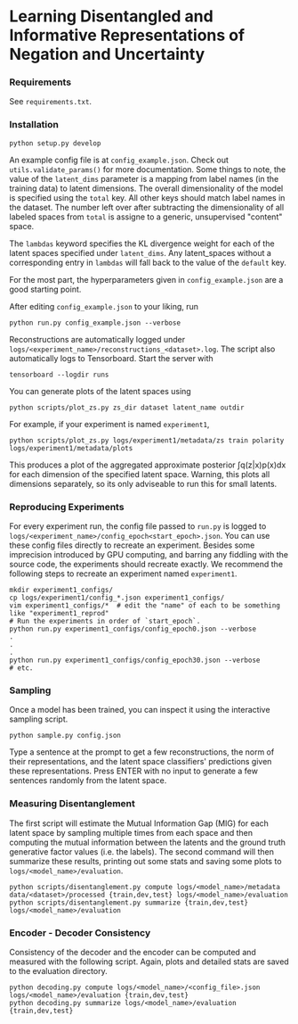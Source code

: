 # Learning Disentangled and Informative Representations of Negation and Uncertainty

### Requirements

See `requirements.txt`.

### Installation

```
python setup.py develop
```

An example config file is at `config_example.json`. Check out `utils.validate_params()` for more documentation.
Some things to note, the value of the `latent_dims` parameter is a mapping from label names (in the training data)
to latent dimensions. The overall dimensionality of the model is specified using the `total` key. All other keys
should match label names in the dataset. The number left over after subtracting the dimensionality of all labeled
spaces from `total` is assigne to a generic, unsupervised "content" space.

The `lambdas` keyword specifies the KL divergence weight for each of the latent spaces specified under `latent_dims`.
Any latent_spaces without a corresponding entry in `lambdas` will fall back to the value of the `default` key.

For the most part, the hyperparameters given in `config_example.json` are a good starting point.

After editing `config_example.json` to your liking, run

```
python run.py config_example.json --verbose
```

Reconstructions are automatically logged under `logs/<experiment_name>/reconstructions_<dataset>.log`.
The script also automatically logs to Tensorboard. Start the server with

```
tensorboard --logdir runs
```

You can generate plots of the latent spaces using

```
python scripts/plot_zs.py zs_dir dataset latent_name outdir
```

For example, if your experiment is named `experiment1`,

```
python scripts/plot_zs.py logs/experiment1/metadata/zs train polarity logs/experiment1/metadata/plots
```

This produces a plot of the aggregated approximate posterior ∫q(z|x)p(x)dx for each dimension of the specified latent space.
Warning, this plots all dimensions separately, so its only adviseable to run this for small latents.


### Reproducing Experiments

For every experiment run, the config file passed to `run.py` is logged to `logs/<experiment_name>/config_epoch<start_epoch>.json`.
You can use these config files directly to recreate an experiment. Besides some imprecision introduced by GPU computing,
and barring any fiddling with the source code, the experiments should recreate exactly. We recommend the following steps
to recreate an experiment named `experiment1`.

```
mkdir experiment1_configs/
cp logs/experiment1/config_*.json experiment1_configs/
vim experiment1_configs/*  # edit the "name" of each to be something like "experiment1_reprod"
# Run the experiments in order of `start_epoch`.
python run.py experiment1_configs/config_epoch0.json --verbose
.
.
.
python run.py experiment1_configs/config_epoch30.json --verbose
# etc.
```


### Sampling

Once a model has been trained, you can inspect it using the interactive sampling script.

```
python sample.py config.json
```

Type a sentence at the prompt to get a few reconstructions, the norm of their representations,
and the latent space classifiers' predictions given these representations.
Press ENTER with no input to generate a few sentences randomly from the latent space.


### Measuring Disentanglement

The first script will estimate the Mutual Information Gap (MIG) for each latent space by sampling multiple
times from each space and then computing the mutual information between the latents and the ground truth generative factor values
(i.e. the labels). The second command will then summarize these results, printing out some stats and saving
some plots to `logs/<model_name>/evaluation`.

```
python scripts/disentanglement.py compute logs/<model_name>/metadata data/<dataset>/processed {train,dev,test} logs/<model_name>/evaluation
python scripts/disentanglement.py summarize {train,dev,test} logs/<model_name>/evaluation
```

### Encoder - Decoder Consistency
Consistency of the decoder and the encoder can be computed and measured with the following script.
Again, plots and detailed stats are saved to the evaluation directory.

```
python decoding.py compute logs/<model_name>/<config_file>.json logs/<model_name>/evaluation {train,dev,test}
python decoding.py summarize logs/<model_name>/evaluation {train,dev,test}
```
